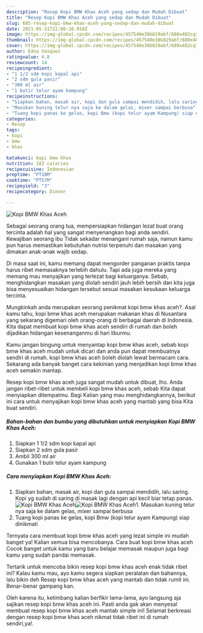 ```yaml
---
description: "Resep Kopi BMW Khas Aceh yang sedap dan Mudah Dibuat"
title: "Resep Kopi BMW Khas Aceh yang sedap dan Mudah Dibuat"
slug: 685-resep-kopi-bmw-khas-aceh-yang-sedap-dan-mudah-dibuat
date: 2021-05-31T22:08:16.018Z
image: https://img-global.cpcdn.com/recipes/457540e38b829abf/680x482cq70/kopi-bmw-khas-aceh-foto-resep-utama.jpg
thumbnail: https://img-global.cpcdn.com/recipes/457540e38b829abf/680x482cq70/kopi-bmw-khas-aceh-foto-resep-utama.jpg
cover: https://img-global.cpcdn.com/recipes/457540e38b829abf/680x482cq70/kopi-bmw-khas-aceh-foto-resep-utama.jpg
author: Edna Vasquez
ratingvalue: 4.8
reviewcount: 14
recipeingredient:
- "1 1/2 sdm kopi kapal api"
- "2 sdm gula pasir"
- "300 ml air"
- "1 butir telur ayam kampung"
recipeinstructions:
- "Siapkan bahan, masak air, kopi dan gula sampai mendidih, lalu saring. Kopi yg sudah di saring di masak lagi dengan api kecil biar tetap panas."
- "Masukan kuning telur nya saja ke dalam gelas, mixer sampai berbusa"
- "Tuang kopi panas ke gelas, kopi Bmw (kopi telur ayam Kampung) siap dinikmati"
categories:
- Resep
tags:
- kopi
- bmw
- khas

katakunci: kopi bmw khas 
nutrition: 183 calories
recipecuisine: Indonesian
preptime: "PT10M"
cooktime: "PT57M"
recipeyield: "3"
recipecategory: Dinner

---
```



![Kopi BMW Khas Aceh](https://img-global.cpcdn.com/recipes/457540e38b829abf/680x482cq70/kopi-bmw-khas-aceh-foto-resep-utama.jpg)

Sebagai seorang orang tua, mempersiapkan hidangan lezat buat orang tercinta adalah hal yang sangat menyenangkan bagi anda sendiri. Kewajiban seorang ibu Tidak sekadar menangani rumah saja, namun kamu pun harus memastikan kebutuhan nutrisi terpenuhi dan masakan yang dimakan anak-anak wajib sedap.

Di masa  saat ini, kamu memang dapat mengorder panganan praktis tanpa harus ribet memasaknya terlebih dahulu. Tapi ada juga mereka yang memang mau menyajikan yang terlezat bagi keluarganya. Sebab, menghidangkan masakan yang diolah sendiri jauh lebih bersih dan kita juga bisa menyesuaikan hidangan tersebut sesuai masakan kesukaan keluarga tercinta. 



Mungkinkah anda merupakan seorang penikmat kopi bmw khas aceh?. Asal kamu tahu, kopi bmw khas aceh merupakan makanan khas di Nusantara yang sekarang digemari oleh orang-orang di berbagai daerah di Indonesia. Kita dapat membuat kopi bmw khas aceh sendiri di rumah dan boleh dijadikan hidangan kesenanganmu di hari liburmu.

Kamu jangan bingung untuk menyantap kopi bmw khas aceh, sebab kopi bmw khas aceh mudah untuk dicari dan anda pun dapat membuatnya sendiri di rumah. kopi bmw khas aceh boleh diolah lewat bermacam cara. Sekarang ada banyak banget cara kekinian yang menjadikan kopi bmw khas aceh semakin mantap.

Resep kopi bmw khas aceh juga sangat mudah untuk dibuat, lho. Anda jangan ribet-ribet untuk membeli kopi bmw khas aceh, sebab Kita dapat menyiapkan ditempatmu. Bagi Kalian yang mau menghidangkannya, berikut ini cara untuk menyajikan kopi bmw khas aceh yang mantab yang bisa Kita buat sendiri.

<!--inarticleads1-->

##### Bahan-bahan dan bumbu yang dibutuhkan untuk menyiapkan Kopi BMW Khas Aceh:

1. Siapkan 1 1/2 sdm kopi kapal api
1. Siapkan 2 sdm gula pasir
1. Ambil 300 ml air
1. Gunakan 1 butir telur ayam kampung




<!--inarticleads2-->

##### Cara menyiapkan Kopi BMW Khas Aceh:

1. Siapkan bahan, masak air, kopi dan gula sampai mendidih, lalu saring. Kopi yg sudah di saring di masak lagi dengan api kecil biar tetap panas.
<img src="https://img-global.cpcdn.com/steps/ddf614efc6a6441e/160x128cq70/kopi-bmw-khas-aceh-langkah-memasak-1-foto.jpg" alt="Kopi BMW Khas Aceh"><img src="https://img-global.cpcdn.com/steps/b8c2226fc2f895b8/160x128cq70/kopi-bmw-khas-aceh-langkah-memasak-1-foto.jpg" alt="Kopi BMW Khas Aceh">1. Masukan kuning telur nya saja ke dalam gelas, mixer sampai berbusa
1. Tuang kopi panas ke gelas, kopi Bmw (kopi telur ayam Kampung) siap dinikmati




Ternyata cara membuat kopi bmw khas aceh yang lezat simple ini mudah banget ya! Kalian semua bisa mencobanya. Cara buat kopi bmw khas aceh Cocok banget untuk kamu yang baru belajar memasak maupun juga bagi kamu yang sudah pandai memasak.

Tertarik untuk mencoba bikin resep kopi bmw khas aceh enak tidak ribet ini? Kalau kamu mau, ayo kamu segera siapkan peralatan dan bahannya, lalu bikin deh Resep kopi bmw khas aceh yang mantab dan tidak rumit ini. Benar-benar gampang kan. 

Oleh karena itu, ketimbang kalian berfikir lama-lama, ayo langsung aja sajikan resep kopi bmw khas aceh ini. Pasti anda gak akan menyesal membuat resep kopi bmw khas aceh mantab simple ini! Selamat berkreasi dengan resep kopi bmw khas aceh nikmat tidak ribet ini di rumah sendiri,ya!.

